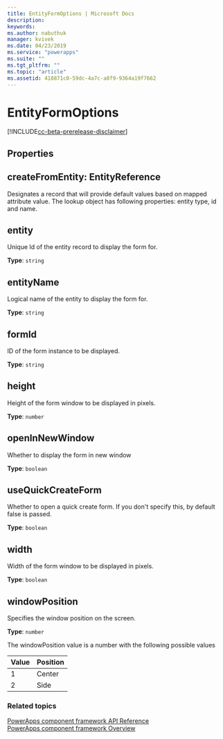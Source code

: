 ```yaml
---
title: EntityFormOptions | Microsoft Docs
description: 
keywords:
ms.author: nabuthuk
manager: kvivek
ms.date: 04/23/2019
ms.service: "powerapps"
ms.suite: ""
ms.tgt_pltfrm: ""
ms.topic: "article"
ms.assetid: 418871c0-59dc-4a7c-a8f9-9364a19f7662
---
```

# EntityFormOptions

[!INCLUDE[cc-beta-prerelease-disclaimer](../../../includes/cc-beta-prerelease-disclaimer.md)]

## Properties

## createFromEntity: EntityReference

Designates a record that will provide default values based on mapped attribute value. The lookup object has following properties: entity type, id and name.

## entity

Unique Id of the entity record to display the form for. 

**Type**: `string`

## entityName

Logical name of the entity to display the form for. 

**Type**: `string`

## formId

ID of the form instance to be displayed.

**Type**: `string`

## height

Height of the form window to be displayed in pixels.

**Type**: `number`

## openInNewWindow

Whether to display the form in new window

**Type**: `boolean`

## useQuickCreateForm

Whether to open a quick create form. If you don't specify this, by default false is passed. 

**Type**: `boolean`

## width

Width of the form window to be displayed in pixels.

**Type**: `boolean`

## windowPosition

Specifies the window position on the screen.

**Type**: `number`

The windowPosition value is a number with the following possible values

|Value|Position|
|---|---|
|1|Center|
|2|Side|


### Related topics

[PowerApps component framework API Reference](../reference/index.md)<br/>
[PowerApps component framework Overview](../overview.md)